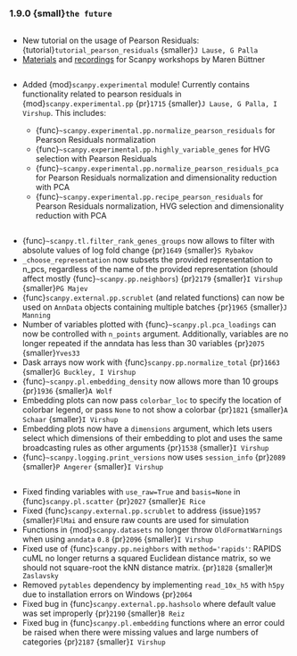 ### 1.9.0 {small}`the future`

```{rubric} Tutorials
```

- New tutorial on the usage of Pearson Residuals: {tutorial}`tutorial_pearson_residuals` {smaller}`J Lause, G Palla`
- [Materials](https://github.com/theislab/scanpy-tutorials/tree/master/scanpy_workshop) and [recordings](https://www.youtube.com/playlist?list=PL4rcQcNPLZxWQQH7LlRBMkAo5NWuHX1e3) for Scanpy workshops by Maren Büttner

```{rubric} Experimental module
```

- Added {mod}`scanpy.experimental` module! Currently contains functionality related to pearson residuals in {mod}`scanpy.experimental.pp` {pr}`1715` {smaller}`J Lause, G Palla, I Virshup`. This includes:

  - {func}`~scanpy.experimental.pp.normalize_pearson_residuals` for Pearson Residuals normalization
  - {func}`~scanpy.experimental.pp.highly_variable_genes` for HVG selection with Pearson Residuals
  - {func}`~scanpy.experimental.pp.normalize_pearson_residuals_pca` for Pearson Residuals normalization and dimensionality reduction with PCA
  - {func}`~scanpy.experimental.pp.recipe_pearson_residuals` for Pearson Residuals normalization, HVG selection and dimensionality reduction with PCA

```{rubric} Features
```

- {func}`~scanpy.tl.filter_rank_genes_groups` now allows to filter with absolute values of log fold change {pr}`1649` {smaller}`S Rybakov`
- `_choose_representation` now subsets the provided representation to n_pcs, regardless of the name of the provided representation (should affect mostly {func}`~scanpy.pp.neighbors`)  {pr}`2179`  {smaller}`I Virshup` {smaller}`PG Majev`
- {func}`scanpy.external.pp.scrublet` (and related functions) can now be used on `AnnData` objects containing multiple batches {pr}`1965` {smaller}`J Manning`
- Number of variables plotted with {func}`~scanpy.pl.pca_loadings` can now be controlled with `n_points` argument. Additionally, variables are no longer repeated if the anndata has less than 30 variables {pr}`2075` {smaller}`Yves33`
- Dask arrays now work with {func}`scanpy.pp.normalize_total` {pr}`1663` {smaller}`G Buckley, I Virshup`
- {func}`~scanpy.pl.embedding_density` now allows more than 10 groups {pr}`1936` {smaller}`A Wolf`
- Embedding plots can now pass `colorbar_loc` to specify the location of colorbar legend, or pass `None` to not show a colorbar {pr}`1821` {smaller}`A Schaar` {smaller}`I Virshup`
- Embedding plots now have a `dimensions` argument, which lets users select which dimensions of their embedding to plot and uses the same broadcasting rules as other arguments {pr}`1538` {smaller}`I Virshup`
- {func}`~scanpy.logging.print_versions` now uses `session_info` {pr}`2089` {smaller}`P Angerer` {smaller}`I Virshup`


```{rubric} Bug fixes
```

- Fixed finding variables with `use_raw=True` and `basis=None` in {func}`scanpy.pl.scatter` {pr}`2027` {smaller}`E Rice`
- Fixed {func}`scanpy.external.pp.scrublet` to address {issue}`1957` {smaller}`FlMai` and ensure raw counts are used for simulation
- Functions in {mod}`scanpy.datasets` no longer throw `OldFormatWarnings` when using `anndata` `0.8` {pr}`2096` {smaller}`I Virshup`
- Fixed use of {func}`scanpy.pp.neighbors` with `method='rapids'`: RAPIDS cuML no longer returns a squared Euclidean distance matrix, so we should not square-root the kNN distance matrix. {pr}`1828` {smaller}`M Zaslavsky`
- Removed `pytables` dependency by implementing `read_10x_h5` with `h5py` due to installation errors on Windows {pr}`2064`
- Fixed bug in {func}`scanpy.external.pp.hashsolo` where default value was set improperly {pr}`2190` {smaller}`B Reiz`
- Fixed bug in {func}`scanpy.pl.embedding` functions where an error could be raised when there were missing values and large numbers of categories {pr}`2187` {smaller}`I Virshup`
